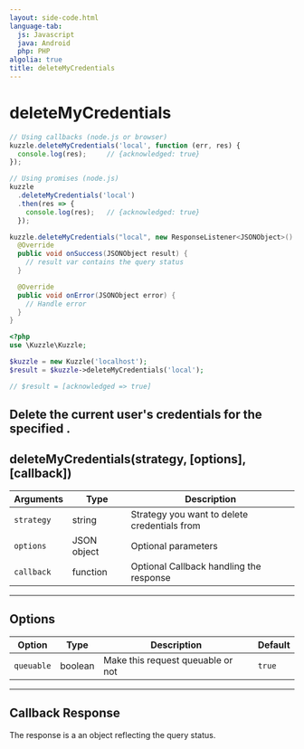 ```yaml
---
layout: side-code.html
language-tab:
  js: Javascript
  java: Android
  php: PHP
algolia: true
title: deleteMyCredentials
---
```


# deleteMyCredentials

```js
// Using callbacks (node.js or browser)
kuzzle.deleteMyCredentials('local', function (err, res) {
  console.log(res);     // {acknowledged: true}
});

// Using promises (node.js)
kuzzle
  .deleteMyCredentials('local')
  .then(res => {
    console.log(res);   // {acknowledged: true}
  });
```

```java
kuzzle.deleteMyCredentials("local", new ResponseListener<JSONObject>() {
  @Override
  public void onSuccess(JSONObject result) {
    // result var contains the query status
  }

  @Override
  public void onError(JSONObject error) {
    // Handle error
  }
}
```

```php
<?php
use \Kuzzle\Kuzzle;

$kuzzle = new Kuzzle('localhost');
$result = $kuzzle->deleteMyCredentials('local');

// $result = [acknowledged => true]
```

Delete the current user's credentials for the specified <strategy>. 
---

## deleteMyCredentials(strategy, [options], [callback])

| Arguments | Type | Description
|-----------|------|------------
| `strategy` | string | Strategy you want to delete credentials from
| `options` | JSON object | Optional parameters
| `callback`| function | Optional Callback handling the response

---

## Options

| Option | Type | Description | Default
|--------|------|-------------|---------
| `queuable` | boolean | Make this request queuable or not  | `true`

---

## Callback Response

The response is a an object reflecting the query status.
